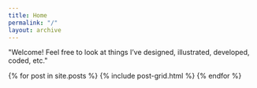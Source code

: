 ```yaml
---
title: Home
permalink: "/"
layout: archive
---
```


"Welcome! Feel free to look at things I’ve designed, illustrated, developed, coded, etc."
<div class="tiles">
{% for post in site.posts %}
	{% include post-grid.html %}
{% endfor %}
</div><!-- /.tiles -->

